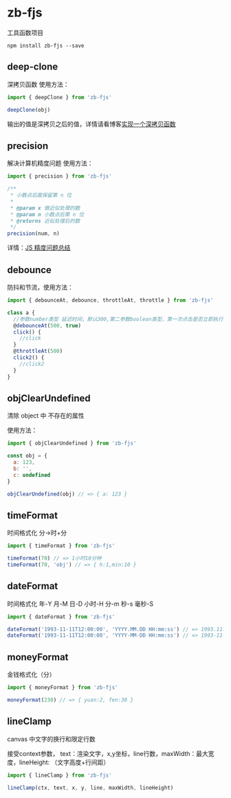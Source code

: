 # zb-fjs

工具函数项目

`npm install zb-fjs --save`

## deep-clone

深拷贝函数
使用方法：

```js
import { deepClone } from 'zb-fjs'

deepClone(obj)
```

输出的值是深拷贝之后的值，详情请看博客<a href='https://kiddzz.github.io/javascript/2019/09/11/%E5%AE%9E%E7%8E%B0%E4%B8%80%E4%B8%AA%E6%B7%B1%E6%8B%B7%E8%B4%9D%E5%87%BD%E6%95%B0/#'>实现一个深拷贝函数</a>

## precision

解决计算机精度问题
使用方法：

```js
import { precision } from 'zb-fjs'

/**
 * 小数点后面保留第 n 位
 *
 * @param x 做近似处理的数
 * @param n 小数点后第 n 位
 * @returns 近似处理后的数
 */
precision(num, n)
```

详情：<a href='https://kiddzz.github.io/javascript/2019/06/21/JS%E7%B2%BE%E5%BA%A6%E9%97%AE%E9%A2%98%E6%80%BB%E7%BB%93/#'>JS 精度问题总结</a>

## debounce

防抖和节流，使用方法：

```js
import { debounceAt, debounce, throttleAt, throttle } from 'zb-fjs'

class a {
  //参数number类型 延迟时间，默认300,第二参数boolean类型，第一次点击是否立即执行   throttleAt同
  @debounceAt(500, true)
  click() {
    //click
  }
  @throttleAt(500)
  click2() {
    //click2
  }
}
```

## objClearUndefined

清除 object 中 不存在的属性

使用方法：

```js
import { objClearUndefined } from 'zb-fjs'

const obj = {
  a: 123,
  b: '',
  c: undefined
}

objClearUndefined(obj) // => { a: 123 }
```

## timeFormat

时间格式化 分->时+分

```js
import { timeFormat } from 'zb-fjs'

timeFormat(70) // => 1小时10分钟
timeFormat(70, 'obj') // => { h:1,min:10 }
```

## dateFormat

时间格式化 年-Y 月-M 日-D 小时-H 分-m 秒-s 毫秒-S

```js
import { dateFormat } from 'zb-fjs'

dateFormat('1993-11-11T12:00:00', 'YYYY.MM.DD HH:mm:ss') // => 1993.11.11 12:00:00
dateFormat('1993-11-11T12:00:00', 'YYYY-MM-DD HH:mm:ss') // => 1993-11-11 12:00:00
```

## moneyFormat

金钱格式化（分）

```js
import { moneyFormat } from 'zb-fjs'

moneyFormat(230) // => { yuan:2, fen:30 }
```

## lineClamp

canvas 中文字的换行和限定行数

接受context参数， text：渲染文字，x,y坐标，line行数，maxWidth：最大宽度，lineHeight: （文字高度+行间距）

```js
import { lineClamp } from 'zb-fjs'

lineClamp(ctx, text, x, y, line, maxWidth, lineHeight)
```
